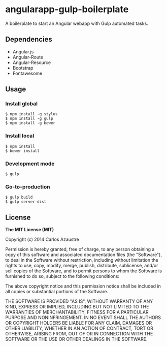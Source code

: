 # angularapp-gulp-boilerplate

A boilerplate to start an Angular webapp with Gulp automated tasks.

## Dependencies
- Angular.js
- Angular-Route
- Angular-Resource
- Bootstrap
- Fontawesome

## Usage
### Install global
```
$ npm install -g stylus
$ npm install -g gulp
$ npm install -g bower
```

### Install local
```
$ npm install
$ bower install
```
### Development mode
```
$ gulp
```
### Go-to-production
```
$ gulp build
$ gulp server-dist
```

## License

**The MIT License (MIT)**

Copyright (c) 2014 Carlos Azaustre

Permission is hereby granted, free of charge, to any person obtaining a copy
of this software and associated documentation files (the "Software"), to deal
in the Software without restriction, including without limitation the rights
to use, copy, modify, merge, publish, distribute, sublicense, and/or sell
copies of the Software, and to permit persons to whom the Software is
furnished to do so, subject to the following conditions:

The above copyright notice and this permission notice shall be included in all
copies or substantial portions of the Software.

THE SOFTWARE IS PROVIDED "AS IS", WITHOUT WARRANTY OF ANY KIND, EXPRESS OR
IMPLIED, INCLUDING BUT NOT LIMITED TO THE WARRANTIES OF MERCHANTABILITY,
FITNESS FOR A PARTICULAR PURPOSE AND NONINFRINGEMENT. IN NO EVENT SHALL THE
AUTHORS OR COPYRIGHT HOLDERS BE LIABLE FOR ANY CLAIM, DAMAGES OR OTHER
LIABILITY, WHETHER IN AN ACTION OF CONTRACT, TORT OR OTHERWISE, ARISING FROM,
OUT OF OR IN CONNECTION WITH THE SOFTWARE OR THE USE OR OTHER DEALINGS IN THE
SOFTWARE.
